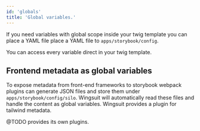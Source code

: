 ```yaml
---
id: 'globals'
title: 'Global variables.'
---
```

If you need variables with global scope inside your twig template you can place a YAML file place a YAML file to `apps/storybook/config`.

You can access every variable direct in your twig template.


## Frontend metadata as global variables
To expose metadata from front-end frameworks to storybook webpack plugins can generate JSON files and store them under `apps/storybook/config/silo`. Wingsuit will automatically read these files and handle the content as global variables. 
Wingsuit provides a plugin for tailwind metadata.

@TODO provides its own plugins. 
